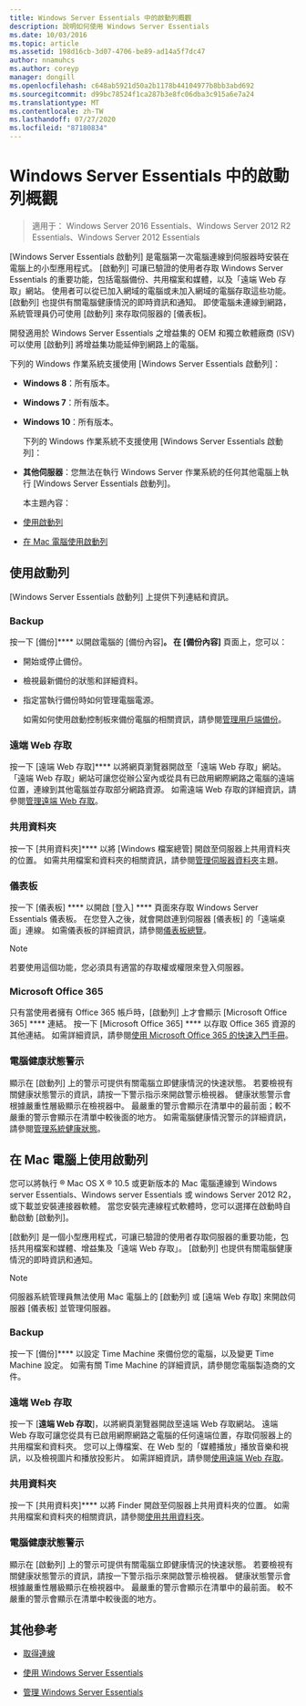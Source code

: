 ```yaml
---
title: Windows Server Essentials 中的啟動列概觀
description: 說明如何使用 Windows Server Essentials
ms.date: 10/03/2016
ms.topic: article
ms.assetid: 198d16cb-3d07-4706-be89-ad14a5f7dc47
author: nnamuhcs
ms.author: coreyp
manager: dongill
ms.openlocfilehash: c648ab5921d50a2b1178b44104977b8bb3abd692
ms.sourcegitcommit: d99bc78524f1ca287b3e8fc06dba3c915a6e7a24
ms.translationtype: MT
ms.contentlocale: zh-TW
ms.lasthandoff: 07/27/2020
ms.locfileid: "87180834"
---
```

# <a name="overview-of-the-launchpad-in-windows-server-essentials"></a>Windows Server Essentials 中的啟動列概觀

>適用于： Windows Server 2016 Essentials、Windows Server 2012 R2 Essentials、Windows Server 2012 Essentials

[Windows Server Essentials 啟動列] 是電腦第一次電腦連線到伺服器時安裝在電腦上的小型應用程式。 [啟動列] 可讓已驗證的使用者存取 Windows Server Essentials 的重要功能，包括電腦備份、共用檔案和媒體，以及「遠端 Web 存取」網站。 使用者可以從已加入網域的電腦或未加入網域的電腦存取這些功能。 [啟動列] 也提供有關電腦健康情況的即時資訊和通知。 即使電腦未連線到網路，系統管理員仍可使用 [啟動列] 來存取伺服器的 [儀表板]。

 開發適用於 Windows Server Essentials 之增益集的 OEM 和獨立軟體廠商 (ISV) 可以使用 [啟動列] 將增益集功能延伸到網路上的電腦。

 下列的 Windows 作業系統支援使用 [Windows Server Essentials 啟動列]：

- **Windows 8**：所有版本。

- **Windows 7**：所有版本。
- **Windows 10**：所有版本。

  下列的 Windows 作業系統不支援使用 [Windows Server Essentials 啟動列]：

- **其他伺服器**：您無法在執行 Windows Server 作業系統的任何其他電腦上執行 [Windows Server Essentials 啟動列]。

  本主題內容：

- [使用啟動列](Overview-of-the-Launchpad-in-Windows-Server-Essentials.md#BKMK_Launchpad)

- [在 Mac 電腦使用啟動列](Overview-of-the-Launchpad-in-Windows-Server-Essentials.md#BKMK_Mac)

##  <a name="use-the-launchpad"></a><a name="BKMK_Launchpad"></a>使用啟動列
 [Windows Server Essentials 啟動列] 上提供下列連結和資訊。

### <a name="backup"></a>Backup
 按一下 [備份]**** 以開啟電腦的 [備份內容]****。 在 [備份內容]**** 頁面上，您可以：

- 開始或停止備份。

- 檢視最新備份的狀態和詳細資料。

- 指定當執行備份時如何管理電腦電源。

  如需如何使用啟動控制板來備份電腦的相關資訊，請參閱[管理用戶端備份](Manage-Client-Computer-Backup-in-Windows-Server-Essentials.md)。

### <a name="remote-web-access"></a>遠端 Web 存取
 按一下 [遠端 Web 存取]**** 以將網頁瀏覽器開啟至「遠端 Web 存取」網站。 「遠端 Web 存取」網站可讓您從辦公室內或從具有已啟用網際網路之電腦的遠端位置，連線到其他電腦並存取部分網路資源。 如需遠端 Web 存取的詳細資訊，請參閱[管理遠端 Web 存取](Manage-Remote-Web-Access-in-Windows-Server-Essentials.md)。

### <a name="shared-folders"></a>共用資料夾
 按一下 [共用資料夾]**** 以將 [Windows 檔案總管] 開啟至伺服器上共用資料夾的位置。 如需共用檔案和資料夾的相關資訊，請參閱[管理伺服器資料夾](Manage-Server-Folders-in-Windows-Server-Essentials.md)主題。

### <a name="dashboard"></a>儀表板
 按一下 [儀表板]  **** 以開啟 [登入] **** 頁面來存取 Windows Server Essentials 儀表板。 在您登入之後，就會開啟連到伺服器 [儀表板] 的「遠端桌面」連線。 如需儀表板的詳細資訊，請參閱[儀表板總覽](Overview-of-the-Dashboard-in-Windows-Server-Essentials.md)。

> [!NOTE]
>  若要使用這個功能，您必須具有適當的存取權或權限來登入伺服器。

### <a name="microsoft-office-365"></a>Microsoft Office 365
 只有當使用者擁有 Office 365 帳戶時，[啟動列] 上才會顯示 [Microsoft Office 365] **** 連結。 按一下 [Microsoft Office 365]  **** 以存取 Office 365 資源的其他連結。 如需詳細資訊，請參閱[使用 Microsoft Office 365 的快速入門手冊](../use/Quick-Start-Guide-to-Using-Microsoft-Office-365-with-Windows-Server-Essentials.md)。

### <a name="computer-health-alerts"></a>電腦健康狀態警示
 顯示在 [啟動列] 上的警示可提供有關電腦立即健康情況的快速狀態。 若要檢視有關健康狀態警示的資訊，請按一下警示指示來開啟警示檢視器。 健康狀態警示會根據嚴重性層級顯示在檢視器中。 最嚴重的警示會顯示在清單中的最前面；較不嚴重的警示會顯示在清單中較後面的地方。 如需電腦健康情況警示的詳細資訊，請參閱[管理系統健康狀態](Manage-System-Health-in-Windows-Server-Essentials.md)。

##  <a name="use-the-launchpad-with-a-mac-computer"></a><a name="BKMK_Mac"></a>在 Mac 電腦上使用啟動列
 您可以將執行 &reg; Mac OS X &reg; 10.5 或更新版本的 Mac 電腦連線到 Windows server Essentials、Windows server Essentials 或 windows Server 2012 R2，或下載並安裝連接器軟體。 當您安裝完連線程式軟體時，您可以選擇在啟動時自動啟動 [啟動列]。

 [啟動列] 是一個小型應用程式，可讓已驗證的使用者存取伺服器的重要功能，包括共用檔案和媒體、增益集及「遠端 Web 存取」。 [啟動列] 也提供有關電腦健康情況的即時資訊和通知。

> [!NOTE]
>  伺服器系統管理員無法使用 Mac 電腦上的 [啟動列] 或 [遠端 Web 存取] 來開啟伺服器 [儀表板] 並管理伺服器。

### <a name="backup"></a>Backup
 按一下 [備份]**** 以設定 Time Machine 來備份您的電腦，以及變更 Time Machine 設定。 如需有關 Time Machine 的詳細資訊，請參閱您電腦製造商的文件。

### <a name="remote-web-access"></a>遠端 Web 存取
 按一下 [**遠端 Web 存取**]，以將網頁瀏覽器開啟至遠端 Web 存取網站。 遠端 Web 存取可讓您從具有已啟用網際網路之電腦的任何遠端位置，存取伺服器上的共用檔案和資料夾。 您可以上傳檔案、在 Web 型的「媒體播放」播放音樂和視訊，以及檢視圖片和播放投影片。 如需詳細資訊，請參閱[使用遠端 Web 存取](../use/Use-Remote-Web-Access-in-Windows-Server-Essentials.md)。

### <a name="shared-folders"></a>共用資料夾
 按一下 [共用資料夾]**** 以將 Finder 開啟至伺服器上共用資料夾的位置。 如需共用檔案和資料夾的相關資訊，請參閱[使用共用資料夾](../use/Use-Shared-Folders-in-Windows-Server-Essentials.md)。

### <a name="computer-health-alerts"></a>電腦健康狀態警示
 顯示在 [啟動列] 上的警示可提供有關電腦立即健康情況的快速狀態。 若要檢視有關健康狀態警示的資訊，請按一下警示指示來開啟警示檢視器。 健康狀態警示會根據嚴重性層級顯示在檢視器中。 最嚴重的警示會顯示在清單中的最前面。 較不嚴重的警示會顯示在清單中較後面的地方。

## <a name="additional-references"></a>其他參考

-   [取得連線](../use/Get-Connected-in-Windows-Server-Essentials.md)

-   [使用 Windows Server Essentials](../use/Use-Windows-Server-Essentials.md)

-   [管理 Windows Server Essentials](Manage-Windows-Server-Essentials.md)
